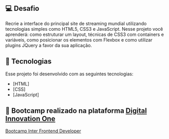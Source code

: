 ## 💻 Desafio

Recrie a interface do principal site de streaming mundial utilizando tecnologias simples como HTML5, CSS3 e JavaScript. Nesse projeto você aprenderá: como estruturar um layout, técnicas de CSS3 com containers e variáveis, como posicionar os elementos com Flexbox e como utilizar plugins JQuery a favor da sua aplicação.

## 🧪 Tecnologias

Esse projeto foi desenvolvido com as seguintes tecnologias:

- [HTML]
- [CSS]
- [JavaScript]

## 🔖 Bootcamp realizado na plataforma [Digital Innovation One](https://digitalinnovation.one/)

[Bootcamp Inter Frontend Developer](https://web.dio.me/track/inter-frontend-developer?tab=path)
